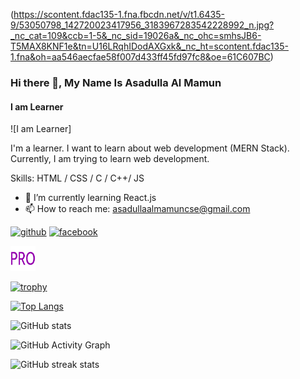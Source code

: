 (https://scontent.fdac135-1.fna.fbcdn.net/v/t1.6435-9/53050798_142720023417956_3183967283542228992_n.jpg?_nc_cat=109&ccb=1-5&_nc_sid=19026a&_nc_ohc=smhsJB6-T5MAX8KNF1e&tn=U16LRqhIDodAXGxk&_nc_ht=scontent.fdac135-1.fna&oh=aa546aecfae58f007d433ff45fd97fc8&oe=61C607BC)

### Hi there 👋, My Name Is Asadulla Al Mamun
#### I am Learner
![I am Learner]

I'm a learner. I want to learn about web development (MERN Stack). Currently, I am trying to learn web development.

Skills: HTML / CSS / C / C++/ JS 

- 🌱 I’m currently learning React.js 
- 📫 How to reach me: asadullaalmamuncse@gmail.com 


[<img src='https://cdn.jsdelivr.net/npm/simple-icons@3.0.1/icons/github.svg' alt='github' height='40'>](https://github.com/Asadulla1)  [<img src='https://cdn.jsdelivr.net/npm/simple-icons@3.0.1/icons/facebook.svg' alt='facebook' height='40'>](https://www.facebook.com/riyad.nahin.5)  

<a href='https://github.com/pricing'><img src='https://raw.githubusercontent.com/acervenky/animated-github-badges/master/assets/pro.gif' width='40' height='40'></a> 

[![trophy](https://github-profile-trophy.vercel.app/?username=Asadulla1)](https://github.com/ryo-ma/github-profile-trophy)

[![Top Langs](https://github-readme-stats.vercel.app/api/top-langs/?username=Asadulla1)](https://github.com/anuraghazra/github-readme-stats)

![GitHub stats](https://github-readme-stats.vercel.app/api?username=Asadulla1&show_icons=true&count_private=true)  

![GitHub Activity Graph](https://activity-graph.herokuapp.com/graph?username=Asadulla1)  

![GitHub streak stats](https://github-readme-streak-stats.herokuapp.com/?user=Asadulla1)  

